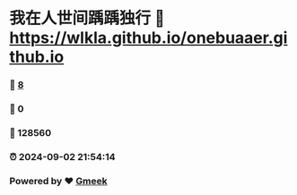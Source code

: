 # 我在人世间踽踽独行 :link: https://wlkla.github.io/onebuaaer.github.io 
### :page_facing_up: [8](https://wlkla.github.io/onebuaaer.github.io/tag.html) 
### :speech_balloon: 0 
### :hibiscus: 128560 
### :alarm_clock: 2024-09-02 21:54:14 
### Powered by :heart: [Gmeek](https://github.com/Meekdai/Gmeek)
